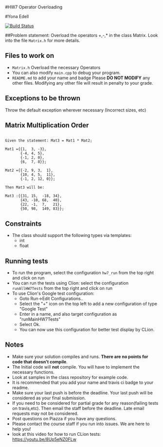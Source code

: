 #HW7 Operator Overloading 

#Yona Edell

[![Build Status](https://travis-ci.com/csc340-03-spring-2016/yedell-HW7.svg?token=69t7ThEH9PYiydpeYrPA&branch=master)](https://travis-ci.com/csc340-03-spring-2016/yedell-HW7)

##Problem statement:
Overload the operators +,-,* in the class Matrix. Look into the file `Matrix.h` for more details.

 
## Files to work on
* `Matrix.h` Overload the necessary Operators
* You can also modify `main.cpp` to debug your program.
* `README.md` to add your name and badge
Please **DO NOT MODIFY** any other files. Modifying any other file will result in penalty to your grade.
      
## Exceptions to be thrown
Throw the default exception wherever necessary (Incorrect sizes, etc)

## Matrix Multiplication Order
```

Given the statement: Mat3 = Mat1 * Mat2;

Mat1 ={{1,  3, -3},
       {-4, 4, 5},
       {-1, 2, 0},
       {6,  7, 8}};

Mat2 ={{-2, 9, 3,  1},
       {10, 4, 5,  11},
       {-1, 2, 12, 0}};

Then Mat3 will be:

Mat3 :{{31, 15,  -18, 34},
       {43, -10, 68,  40},
       {22, -1,  7,   21},
       {50, 98,  149, 83}};

```
## Constraints 
* The class should support the following types via templates:
    * int
    * float


## Running tests
* To run the program, select the configuration `hw7_run` from the top right and click on run
* You can run the tests using Clion: select the configuration `runAllHW7Tests` from the top right and click on run
* To use Clion's Google test configuration:
    * Goto Run->Edit Configurations..
    * Select the "+" icon on the top left to add a new configuration of type "Google Test"
    * Enter in a name, and also target configuration as "runMainHW7Tests"
    * Select Ok.
    * You can now use this configuration for better test display by CLion.

## Notes
* Make sure your solution compiles and runs. **There are no points for code that doesn't compile**.
* The Initial code will **not** compile. You will have to implement the necessary functions.
* Look at samples in the class repository for example code.
* It is recommended that you add your name and travis ci badge to your readme.
* Make sure your last push is before the deadline. Your last push will be considered as your final submission.
* If you need to be considered for partial grade for any reason(failing tests on travis,etc). Then email the staff before the deadline. Late email requests may not be considered.
* Post questions on Piazza if you have any questions.
* Please contact the course staff if you run into issues. We are here to help you!
* look at this video for how to run CLion tests: https://youtu.be/8Up5eNZ0FLw
